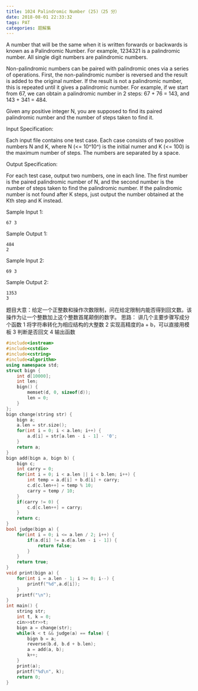 ```yaml
---
title: 1024 Palindromic Number (25)（25 分）
date: 2018-08-01 22:33:32
tags: PAT
categories: 题解集
---
```


A number that will be the same when it is written forwards or backwards is known as a Palindromic Number. For example, 1234321 is a palindromic number. All single digit numbers are palindromic numbers.

Non-palindromic numbers can be paired with palindromic ones via a series of operations. First, the non-palindromic number is reversed and the result is added to the original number. If the result is not a palindromic number, this is repeated until it gives a palindromic number. For example, if we start from 67, we can obtain a palindromic number in 2 steps: 67 + 76 = 143, and 143 + 341 = 484.

Given any positive integer N, you are supposed to find its paired palindromic number and the number of steps taken to find it.

Input Specification:

Each input file contains one test case. Each case consists of two positive numbers N and K, where N (<= 10^10^) is the initial numer and K (<= 100) is the maximum number of steps. The numbers are separated by a space.

Output Specification:

For each test case, output two numbers, one in each line. The first number is the paired palindromic number of N, and the second number is the number of steps taken to find the palindromic number. If the palindromic number is not found after K steps, just output the number obtained at the Kth step and K instead.

Sample Input 1:
```
67 3
```
Sample Output 1:
```
484
2
```
Sample Input 2:
```
69 3
```
Sample Output 2:
```
1353
3
```
题目大意：给定一个正整数和操作次数限制，问在给定限制内能否得到回文数。该操作为让一个整数加上这个整数首尾颠倒的数字。
思路：
讲几个主要步骤写成分个函数
1 将字符串转化为相应结构的大整数
2 实现高精度的a + b，可以直接用模板
3 判断是否回文
4 输出函数
```cpp
#include<iostream>
#include<cstdio>
#include<cstring>
#include<algorithm>
using namespace std;
struct bign {
    int d[10000];
    int len;
    bign() {
        memset(d, 0, sizeof(d));
        len = 0;
    }
};
bign change(string str) {
    bign a;
    a.len = str.size();
    for(int i = 0; i < a.len; i++) {
        a.d[i] = str[a.len - i - 1] - '0';
    }
    return a;
}
bign add(bign a, bign b) {
    bign c;
    int carry = 0;
    for(int i = 0; i < a.len || i < b.len; i++) {
        int temp = a.d[i] + b.d[i] + carry;
        c.d[c.len++] = temp % 10;
        carry = temp / 10;
    }
    if(carry != 0) {
        c.d[c.len++] = carry;
    }
    return c;
}
bool judge(bign a) {
    for(int i = 0; i <= a.len / 2; i++) {
        if(a.d[i] != a.d[a.len - i - 1]) {
            return false;
        }
    }
    return true;
}
void print(bign a) {
    for(int i = a.len - 1; i >= 0; i--) {
        printf("%d",a.d[i]);
    }
    printf("\n");
}
int main() {
    string str;
    int t, k = 0;
    cin>>str>>t;
    bign a = change(str);
    while(k < t && judge(a) == false) {
        bign b = a;
        reverse(b.d, b.d + b.len);
        a = add(a, b);
        k++;
    }
    print(a);
    printf("%d\n", k);
    return 0;
}

```